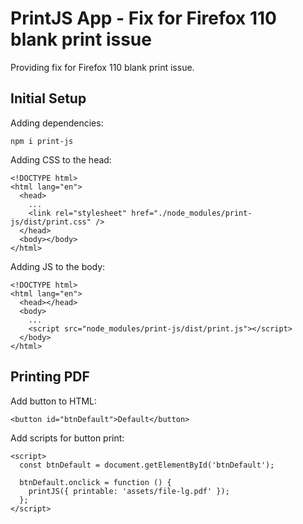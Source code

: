 # PrintJS App - Fix for Firefox 110 blank print issue

Providing fix for Firefox 110 blank print issue.

## Initial Setup

Adding dependencies:
```
npm i print-js
```

Adding CSS to the head:
```
<!DOCTYPE html>
<html lang="en">
  <head>
    ...
    <link rel="stylesheet" href="./node_modules/print-js/dist/print.css" />
  </head>
  <body></body>
</html>
```

Adding JS to the body:
```
<!DOCTYPE html>
<html lang="en">
  <head></head>
  <body>
    ...
    <script src="node_modules/print-js/dist/print.js"></script>
  </body>
</html>
```

## Printing PDF

Add button to HTML:
```
<button id="btnDefault">Default</button>
```

Add scripts for button print:
```
<script>
  const btnDefault = document.getElementById('btnDefault');

  btnDefault.onclick = function () {
    printJS({ printable: 'assets/file-lg.pdf' });
  };
</script>
```